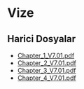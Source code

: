 # Vize


<!--HariciDosyalar-->

## Harici Dosyalar

- [Chapter_1_V7.01.pdf](./Chapter_1_V7.01.pdf)
- [Chapter_2_V7.01.pdf](./Chapter_2_V7.01.pdf)
- [Chapter_3_V7.01.pdf](./Chapter_3_V7.01.pdf)
- [Chapter_4_V7.01.pdf](./Chapter_4_V7.01.pdf)


<!--HariciDosyalar-->

